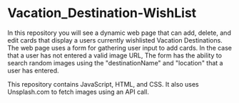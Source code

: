 # Vacation_Destination-WishList

In this repository you will see a dynamic web page that can add, delete, and edit cards that display a users currently wishlisted Vacation Destinations. 
The web page uses a form for gathering user input to add cards. In the case that a user has not entered a valid image URL, The form has the ability to search random images using the "destinationName" and "location" that a user has entered. 

This repository contains JavaScript, HTML, and CSS. It also uses Unsplash.com to fetch images using an API call.
